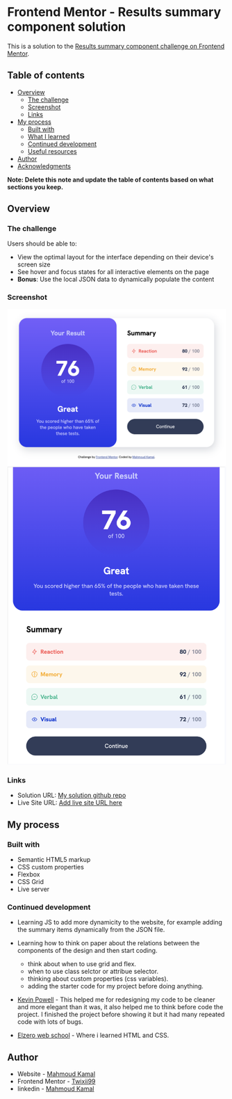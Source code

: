# Frontend Mentor - Results summary component solution

This is a solution to the [Results summary component challenge on Frontend Mentor](https://www.frontendmentor.io/challenges/results-summary-component-CE_K6s0maV).

## Table of contents

- [Overview](#overview)
  - [The challenge](#the-challenge)
  - [Screenshot](#screenshot)
  - [Links](#links)
- [My process](#my-process)
  - [Built with](#built-with)
  - [What I learned](#what-i-learned)
  - [Continued development](#continued-development)
  - [Useful resources](#useful-resources)
- [Author](#author)
- [Acknowledgments](#acknowledgments)

**Note: Delete this note and update the table of contents based on what sections you keep.**

## Overview

### The challenge

Users should be able to:

- View the optimal layout for the interface depending on their device's screen size
- See hover and focus states for all interactive elements on the page
- **Bonus**: Use the local JSON data to dynamically populate the content

### Screenshot

![Desktop implementation](implementation/Desktop.png)
![Mobile implementation](implementation/mobile.png)

### Links

- Solution URL: [My solution github repo](https://github.com/Twixii99/Frontend-Mentor--Results-summary-component)
- Live Site URL: [Add live site URL here](https://your-live-site-url.com)

## My process

### Built with

- Semantic HTML5 markup
- CSS custom properties
- Flexbox
- CSS Grid
- Live server

### Continued development

- Learning JS to add more dynamicity to the website, for example adding the summary items dynamically from the JSON file.
- Learning how to think on paper about the relations between the components of the design and then start coding.
  - think about when to use grid and flex.
  - when to use class selctor or attribue selector.
  - thinking about custom properties (css variables).
  - adding the starter code for my project before doing anything.

- [Kevin Powell](https://www.youtube.com/watch?v=KqFAs5d3Yl8) - This helped me for redesigning my code to be cleaner and more elegant than it was, it also helped me to think before code the project. I finished the project before showing it but it had many repeated code with lots of bugs.

- [Elzero web school](https://www.youtube.com/@ElzeroWebSchool) - Where i learned HTML and CSS.

## Author

- Website - [Mahmoud Kamal](https://github.com/Twixii99)
- Frontend Mentor - [Twixii99](https://www.frontendmentor.io/profile/Twixii99)
- linkedin - [Mahmoud Kamal](https://www.linkedin.com/in/mahmoud-kamal-120176169/)
